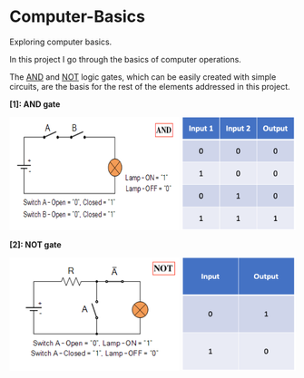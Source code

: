 # Computer-Basics

Exploring computer basics.

In this project I go through the basics of computer operations.

The [AND](#and_gate) and [NOT](#not_gate) logic gates, which can be easily created with simple circuits, are the basis for the rest of the elements addressed in this project.



<a name="and_gate">
  <p><strong>[1]: AND gate</strong></p>
  <div align="left">
    <img src="img/and_circuit.png" alt="and_circuit" height="200" width="300"/>
    <img src="img/and_truth_table.png" alt="and_truth_table" height="200" width="200"/>
  </div>
</a>

<a name="not_gate">
  <p><strong>[2]: NOT gate</strong></p>
  <div align="left">
    <img src="img/not_circuit.png" alt="not_circuit" height="200" width="300"/>
    <img src="img/not_truth_table.png" alt="not_truth_table" height="200" width="200"/>
  </div>
</a>


